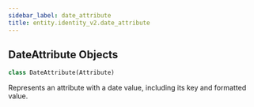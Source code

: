 ```yaml
---
sidebar_label: date_attribute
title: entity.identity_v2.date_attribute
---
```


## DateAttribute Objects

```python
class DateAttribute(Attribute)
```

Represents an attribute with a date value, including its key and formatted value.

